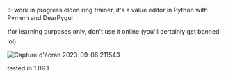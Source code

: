 ✨ work in progress elden ring trainer, it's a value editor in Python with Pymem and DearPygui

❗for learning purposes only, don't use it online (you'll certainly get banned lol)


![Capture d'écran 2023-09-06 211543](https://github.com/Avenyyr/Elden-Trainer/assets/78681049/1d778b26-8b26-4c0c-af35-64e2df4599b9)

tested in 1.09.1
